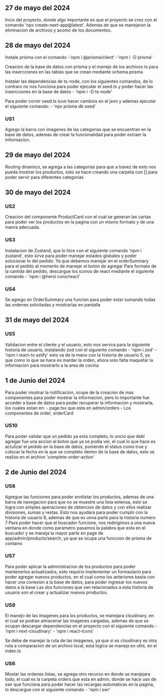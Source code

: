 ## 27 de mayo del 2024 

Incio del proyecto, donde algo importante es que el proyecto se creo con el comando 'npx create-next-app@latest'.
Ademas de que se manejaron la eliminacion de archivos y acomo de los documentos.

## 28 de mayo del 2024 

Instale prisma con el comando 
    -'npm i @prisma/client'
    -'npm i -D prisma'
 
Creacion de la base de datos con prisma y el manejo de los archivos ts para las insercciones en las tablas que se crean mediante schema.prisma

Instalar las dependencias de ts-node, con los siguientes comandos, de lo contraro no nos funciona para poder ejecutar el seed.ts y poder hacer las insercciones en la base de datos
    - 'npm i -D ts-node'

Para poder correr seed.ts tuve hacer cambios en el json y ademas ejecutar el siguiente comando:
    - 'npx prisma db seed'

### US1
Agrego la barra con imagenes de las categorias que se encuentran en la base de datos, ademas de crear la funcionalidad para poder extraer la informacion.

## 29 de mayo del 2024 

Routing dinamico, se agrega a las categorias para que a travez de esto nos pueda mostrar los productos, esto se hace creando una carpeta con [] para poder servir para diferentes categorias

## 30 de mayo del 2024 

### US2
Creacion del componente ProductCard con el cual se generan las cartas para poder ver los productos en la pagina con un mismo formato y de una manra adecuada.

### US3 
Instalacion de Zustand, que lo hice con el siguiente comando 'npm i zustand', esto sirve para poder manejar estados globales y poder solucionar lo del pedido. 
Ya que debemos manejar en el orderSummary para el pedido al momento de manejar el boton de agregar
Para formato de la cantida del pedido, descargue los iconos de react mediante el siguiente comando
    - 'npm i @heroi
cons/react'

### US4 
Se agrego en OrderSummary una funcion para poder estar sumando todas las ordenes solicitadas y mostrarlas en pantalla

## 31 de mayo del 2024 

### US5 
Validacion entre el cliente y el usuario, esto nos servira para la siguiente historia de usuario, instalando zod con el siguiente comando
    - 'npm i zod'
    - 'npm i react-to
astify'
esto va de la mano con la historia de usuario 5, ya que como lo que se hace es mardar la orden, ahora solo falta maquetar la informacion para mostrarlo a la area de cocina

## 1 de Junio del 2024 

Para poder mostrar la notificacion, ocupe de la creacion de mas componentes para poder mostrar la informacion, pero lo importante fue acceder a base de datos para poder recuperar la informacion y mostrarla, los cuales estan en:
    - page.tsx que esta en admin/orders
    - Los componentes de order, orderCard

### US10 
Para poder validar que un pedido ya esta completo, lo uncio que debi agregar fue una accion al boton que ya se podia ver, el cual lo que hace es actulizar el pedido en la base de datos, poniendo el status como true y colocar la fecha en la que se completo dentro de la base de datos, esto se realizo en el archivo 'complete-order-action'

## 2 de Junio del 2024 

### US8 
Agregue las funciones para poder ennlistar los productos, ademas de una barra de navegacion para que no se muestre una lista extensa, esto se logra con simples aperaciones de obtencion de datos y con ellos realizar divisiones, sumas y restas. Esto nos ayudara para poder cumplir con la historia de usuario 8, ademas de que es unna parte para la historia numero 7
Para poder hacer que el buscador funcione, nos redirigimos a una nueva ventana en donde como parametro pasamos la palabra que esta en el buscador y se maneja la mayor parte en page de app/admin/products/search, ya que se ocupa una funccion de prisma de contains

### US7 
Para poder aplicar la administracion de los productos para poder mantenerlos actualizados, esto requirio implementar un formaulario para poder agregar nuevos productos, en el cual como los anteriores basta con hacer una conexion a la base de datos, para poder ingresar los nuevos datos a la base
Las dos funciones que van relacionados a esta historia de usuario son el crear y actualizar nuevos productos.

### US9 
El manejo de las imagenes para los productos, se manejara cloudinary, en el cual se podran almacenar las imagenes cargadas, ademas de que se ocupan descargar dependencias en el proyecto con el siguiente comando
    - 'npm i next-cloudinary'
    - 'npm i react-icons'

Se debe de manejar la ruta de las imagenes, ya que si es cloudinary es otra ruta a comparacion de un archivo local, esta logica se maneja en utils, en el index.ts

### US6
Mostar las ordenes listas, se agrega otro recurso en donde se manjejara todo, el cual es la carpeta orders que esta en admin, donde se hace uso de swr que funciona para poder hacer las recargas automaticas en la pagina, lo descargue con el siguiente comando
    - 'npm i swr'



